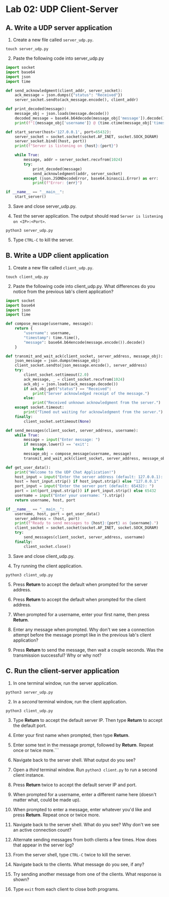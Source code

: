 # Lab 02: UDP Client-Server

## A. Write a UDP server application

1. Create a new file called `server_udp.py`.

```
touch server_udp.py
```

2. Paste the following code into server_udp.py

```python
import socket
import base64
import json
import time

def send_acknowledgment(client_addr, server_socket):
    ack_message = json.dumps({"status": "Received"})
    server_socket.sendto(ack_message.encode(), client_addr)

def print_decoded(message):
    message_obj = json.loads(message.decode())
    decoded_message = base64.b64decode(message_obj['message']).decode()
    print(f"[{message_obj['username']} @ {time.ctime(message_obj['timestamp'])}]: {decoded_message}")

def start_server(host='127.0.0.1', port=65432):
    server_socket = socket.socket(socket.AF_INET, socket.SOCK_DGRAM)
    server_socket.bind((host, port))
    print(f"Server is listening on {host}:{port}")

    while True:
        message, addr = server_socket.recvfrom(1024)
        try:
            print_decoded(message)
            send_acknowledgment(addr, server_socket)
        except (json.JSONDecodeError, base64.binascii.Error) as err:
            print(f"Error: {err}")

if __name__ == "__main__":
    start_server()
```

3. Save and close server_udp.py.

4. Test the server application. The output should read `Server is listening on <IP>:<Port>`.

```
python3 server_udp.py
```

5. Type `CTRL-C` to kill the server.

## B. Write a UDP client application 

1. Create a new file called `client_udp.py`.

```
touch client_udp.py
```

2. Paste the following code into client_udp.py. What differences do you notice from the previous lab's client application?

```python
import socket
import base64
import json
import time

def compose_message(username, message):
    return {
        "username": username,
        "timestamp": time.time(),
        "message": base64.b64encode(message.encode()).decode()
    }

def transmit_and_wait_ack(client_socket, server_address, message_obj):
    json_message = json.dumps(message_obj)
    client_socket.sendto(json_message.encode(), server_address)
    try:
        client_socket.settimeout(2.0)
        ack_message, _ = client_socket.recvfrom(1024)
        ack_obj = json.loads(ack_message.decode())
        if ack_obj.get("status") == "Received":
            print("Server acknowledged receipt of the message.")
        else:
            print("Received unknown acknowledgment from the server.")
    except socket.timeout:
        print("Timed out waiting for acknowledgment from the server.")
    finally:
        client_socket.settimeout(None)

def send_messages(client_socket, server_address, username):
    while True:
        message = input("Enter message: ")
        if message.lower() == 'exit':
            break
        message_obj = compose_message(username, message)
        transmit_and_wait_ack(client_socket, server_address, message_obj)

def get_user_data():
    print("Welcome to the UDP Chat Application!")
    host_input = input("Enter the server address (default: 127.0.0.1): ")
    host = host_input.strip() if host_input.strip() else "127.0.0.1"
    port_input = input("Enter the server port (default: 65432): ")
    port = int(port_input.strip()) if port_input.strip() else 65432
    username = input("Enter your username: ").strip()
    return username, host, port

if __name__ == "__main__":
    username, host, port = get_user_data()
    server_address = (host, port)
    print(f"Ready to send messages to {host}:{port} as {username}.")
    client_socket = socket.socket(socket.AF_INET, socket.SOCK_DGRAM)
    try:
        send_messages(client_socket, server_address, username)
    finally:
        client_socket.close()
```

3. Save and close client_udp.py.

4. Try running the client application.

```
python3 client_udp.py
```

5. Press **Return** to accept the default when prompted for the server address.

6. Press **Return** to accept the default when prompted for the client address.

7. When prompted for a username, enter your first name, then press **Return**.

8. Enter any message when prompted. Why don't we see a connection attempt before the message prompt like in the previous lab's client application?

9. Press **Return** to send the message, then wait a couple seconds. Was the transmission successful? Why or why not?

## C. Run the client-server application

1. In one terminal window, run the server application.

```
python3 server_udp.py
```

2. In a *second* terminal window, run the client application.

```
python3 client_udp.py
```

3. Type **Return** to accept the default server IP. Then type **Return** to accept the default port. 

4. Enter your first name when prompted, then type **Return**.

5. Enter some text in the message prompt, followed by **Return**. Repeat once or twice more.```

6. Navigate back to the server shell. What output do you see?

7. Open a *third* terminal window. Run `python3 client.py` to run a second client instance.

8. Press **Return** twice to accept the default server IP and port. 

9. When prompted for a username, enter a different name here (doesn't matter what, could be made up).

10. When prompted to enter a message, enter whatever you'd like and press **Return**. Repeat once or twice more.

11. Navigate back to the server shell. What do you see? Why don't we see an active connection count?

12. Alternate sending messages from both clients a few times. How does that appear in the server log?

13. From the server shell, type `CTRL-C` twice to kill the server.

14. Navigate back to the clients. What message do you see, if any?

15. Try sending another message from one of the clients. What response is shown?

16. Type `exit` from each client to close both programs.
